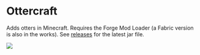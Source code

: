 Ottercraft
==========

Adds otters in Minecraft. Requires the Forge Mod Loader (a Fabric version is also in the works). See [releases](https://github.com/astronotter/ottercraft/releases/) for the latest jar file.

![](preview.gif)
